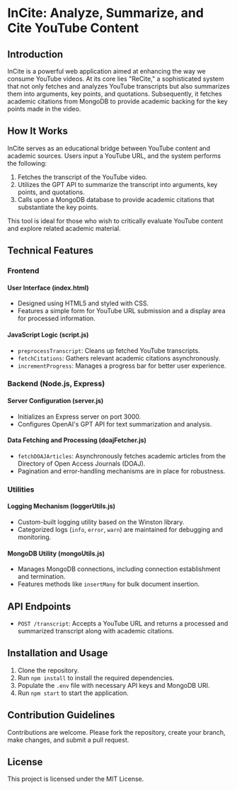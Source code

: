
# InCite: Analyze, Summarize, and Cite YouTube Content

## Introduction

InCite is a powerful web application aimed at enhancing the way we consume YouTube videos. At its core lies "ReCite," a sophisticated system that not only fetches and analyzes YouTube transcripts but also summarizes them into arguments, key points, and quotations. Subsequently, it fetches academic citations from MongoDB to provide academic backing for the key points made in the video.

## How It Works

InCite serves as an educational bridge between YouTube content and academic sources. Users input a YouTube URL, and the system performs the following:

1. Fetches the transcript of the YouTube video.
2. Utilizes the GPT API to summarize the transcript into arguments, key points, and quotations.
3. Calls upon a MongoDB database to provide academic citations that substantiate the key points.

This tool is ideal for those who wish to critically evaluate YouTube content and explore related academic material.

## Technical Features

### Frontend

#### User Interface (index.html)
- Designed using HTML5 and styled with CSS.
- Features a simple form for YouTube URL submission and a display area for processed information.

#### JavaScript Logic (script.js)
- `preprocessTranscript`: Cleans up fetched YouTube transcripts.
- `fetchCitations`: Gathers relevant academic citations asynchronously.
- `incrementProgress`: Manages a progress bar for better user experience.

### Backend (Node.js, Express)

#### Server Configuration (server.js)
- Initializes an Express server on port 3000.
- Configures OpenAI's GPT API for text summarization and analysis.

#### Data Fetching and Processing (doajFetcher.js)
- `fetchDOAJArticles`: Asynchronously fetches academic articles from the Directory of Open Access Journals (DOAJ).
- Pagination and error-handling mechanisms are in place for robustness.

### Utilities

#### Logging Mechanism (loggerUtils.js)
- Custom-built logging utility based on the Winston library.
- Categorized logs (`info`, `error`, `warn`) are maintained for debugging and monitoring.

#### MongoDB Utility (mongoUtils.js)
- Manages MongoDB connections, including connection establishment and termination.
- Features methods like `insertMany` for bulk document insertion.

## API Endpoints

- `POST /transcript`: Accepts a YouTube URL and returns a processed and summarized transcript along with academic citations.

## Installation and Usage

1. Clone the repository.
2. Run `npm install` to install the required dependencies.
3. Populate the `.env` file with necessary API keys and MongoDB URI.
4. Run `npm start` to start the application.

## Contribution Guidelines

Contributions are welcome. Please fork the repository, create your branch, make changes, and submit a pull request.

## License

This project is licensed under the MIT License.
